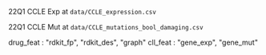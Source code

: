 22Q1 CCLE Exp at `data/CCLE_expression.csv`

22Q1 CCLE Mut at `data/CCLE_mutations_bool_damaging.csv`

drug_feat : "rdkit_fp", "rdkit_des", "graph"
cll_feat : "gene_exp", "gene_mut"
